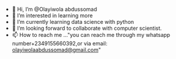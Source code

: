 - 👋 Hi, I’m @Olayiwola abdussomad
- 👀 I’m interested in learning more
- 🌱 I’m currently learning data science with python
- 💞️ I’m looking forward to collaborate with computer scientist.
- 📫 How to reach me ..."you can reach me through my whatsapp number+2349155660392,or via email: olayiwolaabdussomad@gmail.com"

<!---
Olameta/Olameta is a ✨ special ✨ repository because its `README.md` (this file) appears on your GitHub profile.
You can click the Preview link to take a look at your changes.
--->
